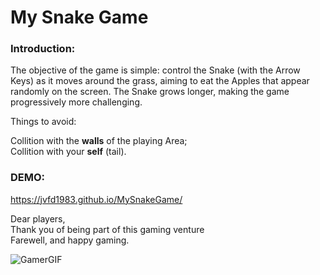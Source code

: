
# My Snake Game


### Introduction:
The objective of the game is simple: control the Snake (with the Arrow Keys) as it moves around the grass, aiming to eat the Apples that appear randomly on the screen.
The Snake grows longer, making the game progressively more challenging.

Things to avoid:

Collition with the **walls** of the playing Area;<br>
Collition with your **self** (tail).

### DEMO:
https://jvfd1983.github.io/MySnakeGame/

Dear players,<br>
Thank you of being part of this gaming venture<br>
Farewell, and happy gaming.

![GamerGIF](https://github.com/jvfd1983/MySnakeGame/assets/152170826/a60d78ba-a9f6-444c-854c-51af2b9ca26f)




